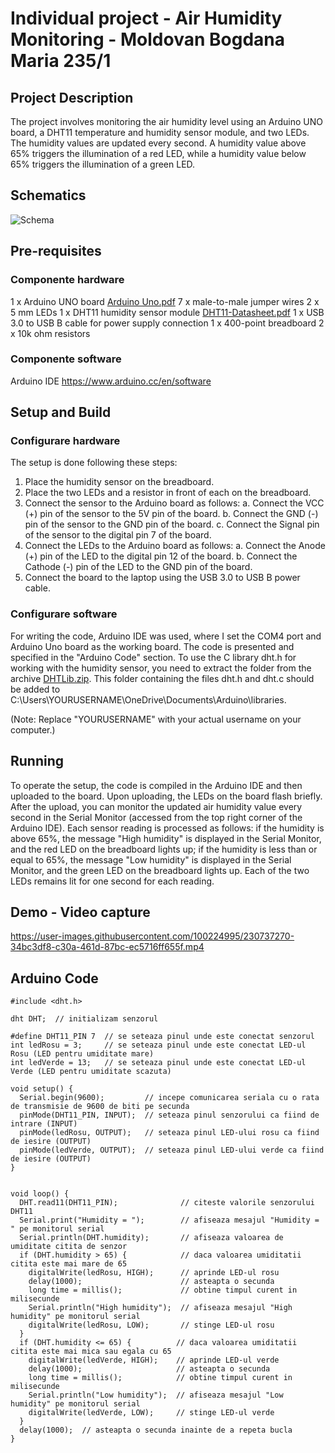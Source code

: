 # Individual project - Air Humidity Monitoring - Moldovan Bogdana Maria 235/1

## Project Description

The project involves monitoring the air humidity level using an Arduino UNO board, a DHT11 temperature and humidity sensor module, and two LEDs. The humidity values are updated every second. A humidity value above 65% triggers the illumination of a red LED, while a humidity value below 65% triggers the illumination of a green LED.

## Schematics

![Schema](https://user-images.githubusercontent.com/100224995/230779901-2059ca1a-ccff-427f-be10-88869323588e.png)

## Pre-requisites
### Componente hardware
1 x Arduino UNO board [Arduino Uno.pdf](https://github.com/at-cs-ubbcluj-ro/individual-project-mbir2969/files/11178687/Arduino.Uno.pdf)
7 x male-to-male jumper wires
2 x 5 mm LEDs
1 x DHT11 humidity sensor module [DHT11-Datasheet.pdf](https://github.com/at-cs-ubbcluj-ro/individual-project-mbir2969/files/11178689/DHT11-Datasheet.pdf)
1 x USB 3.0 to USB B cable for power supply connection
1 x 400-point breadboard
2 x 10k ohm resistors   

### Componente software
Arduino IDE https://www.arduino.cc/en/software

## Setup and Build
### Configurare hardware
The setup is done following these steps:
  1. Place the humidity sensor on the breadboard.
  2. Place the two LEDs and a resistor in front of each on the breadboard.
  3. Connect the sensor to the Arduino board as follows:
     a. Connect the VCC (+) pin of the sensor to the 5V pin of the board.
     b. Connect the GND (-) pin of the sensor to the GND pin of the board.
     c. Connect the Signal pin of the sensor to the digital pin 7 of the board.
  4. Connect the LEDs to the Arduino board as follows:
     a. Connect the Anode (+) pin of the LED to the digital pin 12 of the board.
     b. Connect the Cathode (-) pin of the LED to the GND pin of the board.
  5. Connect the board to the laptop using the USB 3.0 to USB B power cable.             

### Configurare software
For writing the code, Arduino IDE was used, where I set the COM4 port and Arduino Uno board as the working board. The code is presented and specified in the "Arduino Code" section. To use the C library dht.h for working with the humidity sensor, you need to extract the folder from the archive [DHTLib.zip](https://github.com/at-cs-ubbcluj-ro/individual-project-mbir2969/files/11178698/DHTLib.zip). This folder containing the files dht.h and dht.c should be added to C:\Users\YOURUSERNAME\OneDrive\Documents\Arduino\libraries.

(Note: Replace "YOURUSERNAME" with your actual username on your computer.)

## Running
To operate the setup, the code is compiled in the Arduino IDE and then uploaded to the board. Upon uploading, the LEDs on the board flash briefly. After the upload, you can monitor the updated air humidity value every second in the Serial Monitor (accessed from the top right corner of the Arduino IDE). Each sensor reading is processed as follows: if the humidity is above 65%, the message "High humidity" is displayed in the Serial Monitor, and the red LED on the breadboard lights up; if the humidity is less than or equal to 65%, the message "Low humidity" is displayed in the Serial Monitor, and the green LED on the breadboard lights up. Each of the two LEDs remains lit for one second for each reading.

## Demo - Video capture


https://user-images.githubusercontent.com/100224995/230737270-34bc3df8-c30a-461d-87bc-ec5716ff655f.mp4



## Arduino Code
```
#include <dht.h>

dht DHT;  // initializam senzorul

#define DHT11_PIN 7  // se seteaza pinul unde este conectat senzorul
int ledRosu = 3;     // se seteaza pinul unde este conectat LED-ul Rosu (LED pentru umiditate mare)
int ledVerde = 13;   // se seteaza pinul unde este conectat LED-ul Verde (LED pentru umiditate scazuta)

void setup() {
  Serial.begin(9600);         // incepe comunicarea seriala cu o rata de transmisie de 9600 de biti pe secunda
  pinMode(DHT11_PIN, INPUT);  // seteaza pinul senzorului ca fiind de intrare (INPUT)
  pinMode(ledRosu, OUTPUT);   // seteaza pinul LED-ului rosu ca fiind de iesire (OUTPUT)
  pinMode(ledVerde, OUTPUT);  // seteaza pinul LED-ului verde ca fiind de iesire (OUTPUT)
}


void loop() {
  DHT.read11(DHT11_PIN);              // citeste valorile senzorului DHT11
  Serial.print("Humidity = ");        // afiseaza mesajul "Humidity = " pe monitorul serial
  Serial.println(DHT.humidity);       // afiseaza valoarea de umiditate citita de senzor
  if (DHT.humidity > 65) {            // daca valoarea umiditatii citita este mai mare de 65
    digitalWrite(ledRosu, HIGH);      // aprinde LED-ul rosu
    delay(1000);                      // asteapta o secunda
    long time = millis();             // obtine timpul curent in milisecunde
    Serial.println("High humidity");  // afiseaza mesajul "High humidity" pe monitorul serial
    digitalWrite(ledRosu, LOW);       // stinge LED-ul rosu
  }
  if (DHT.humidity <= 65) {          // daca valoarea umiditatii citita este mai mica sau egala cu 65
    digitalWrite(ledVerde, HIGH);    // aprinde LED-ul verde
    delay(1000);                     // asteapta o secunda
    long time = millis();            // obtine timpul curent in milisecunde
    Serial.println("Low humidity");  // afiseaza mesajul "Low humidity" pe monitorul serial
    digitalWrite(ledVerde, LOW);     // stinge LED-ul verde
  }
  delay(1000);  // asteapta o secunda inainte de a repeta bucla
}
```
